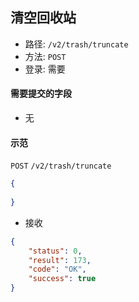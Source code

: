 
## 清空回收站


* 路径: ```/v2/trash/truncate```
* 方法: ```POST```
* 登录: 需要

#### 需要提交的字段

* 无

#### 示范

```POST```
```/v2/trash/truncate```
```json
{
	
}
```

* 接收

```json
{
    "status": 0,
    "result": 173,
    "code": "OK",
    "success": true
}
```
